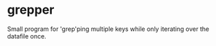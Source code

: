 grepper
=======

Small program for 'grep'ping multiple keys while only iterating over the datafile once. 
